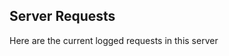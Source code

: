 ## Server Requests

Here are the current logged requests in this server

<script type="module" src="/web_components/js/elements/ui/WebC__Server_Requests.mjs"></script>

<webc-server-requests api_path="/api/server/requests/requests-data?return_type=table"  ></webc-server-requests>



